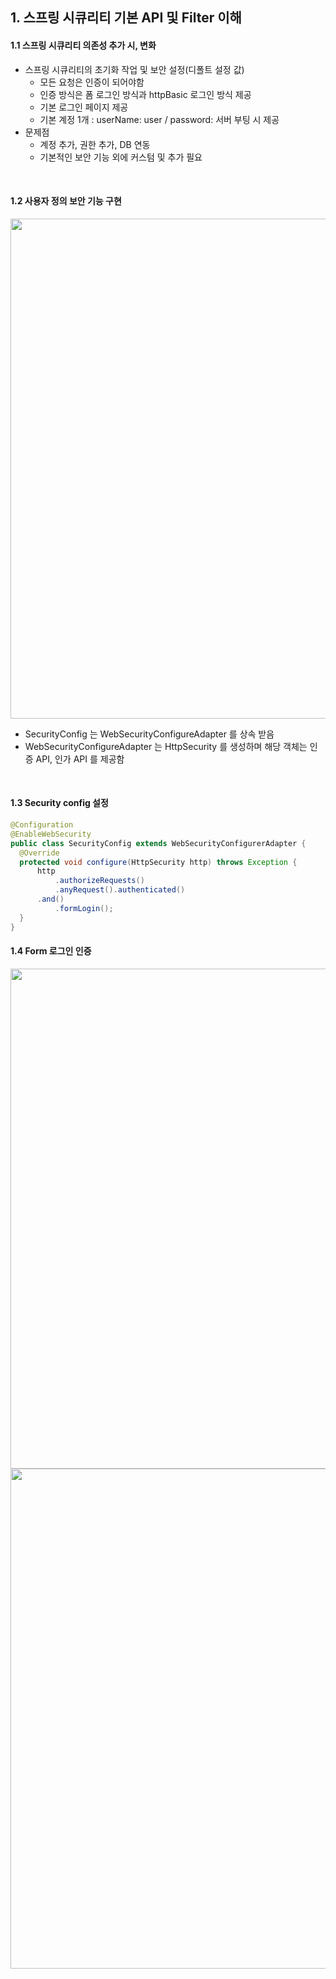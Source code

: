 ## 1. 스프링 시큐리티 기본 API 및 Filter 이해
#### 1.1 스프링 시큐리티 의존성 추가 시, 변화
- 스프링 시큐리티의 초기화 작업 및 보안 설정(디폴트 설정 값)
    - 모든 요청은 인증이 되어야함 
    - 인증 방식은 폼 로그인 방식과 httpBasic 로그인 방식 제공
    - 기본 로그인 페이지 제공
    - 기본 계정 1개 : userName: user / password: 서버 부팅 시 제공
- 문제점
    - 계정 추가, 권한 추가, DB 연동
    - 기본적인 보안 기능 외에 커스텀 및 추가 필요
  
<br>

#### 1.2 사용자 정의 보안 기능 구현 

<img width="800" src="https://user-images.githubusercontent.com/60383031/139874612-9042af4e-09cb-416b-bcff-0052f25b660d.png">

- SecurityConfig 는 WebSecurityConfigureAdapter 를 상속 받음
- WebSecurityConfigureAdapter 는 HttpSecurity 를 생성하며 해당 객체는 인증 API, 인가 API 를 제공함


<br>

#### 1.3 Security config 설정
```java
@Configuration
@EnableWebSecurity
public class SecurityConfig extends WebSecurityConfigurerAdapter {
  @Override
  protected void configure(HttpSecurity http) throws Exception {
      http
          .authorizeRequests()			
          .anyRequest().authenticated()		
      .and()
          .formLogin(); 			
  }
}
```

#### 1.4 Form 로그인 인증 

<img width="800" src="https://user-images.githubusercontent.com/60383031/140047032-cd4f11b6-d76d-4f27-b0fb-2d041db2bd49.png">

<img width="800" src="https://user-images.githubusercontent.com/60383031/140049308-3160570b-ebce-41bf-afaa-ad4974c1bff7.png">
